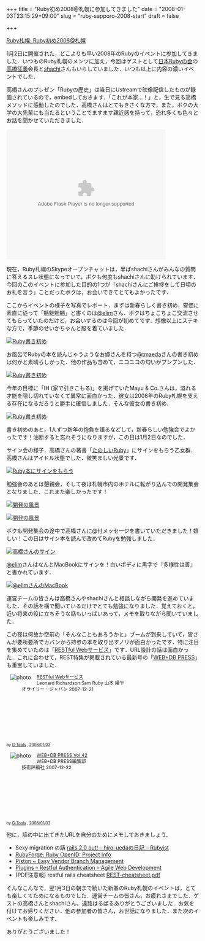 +++
title = "Ruby初め2008@札幌に参加してきました"
date = "2008-01-03T23:15:29+09:00"
slug = "ruby-sapporo-2008-start"
draft = false

+++

<p><a href="http://ruby-sapporo.org/news/2007/12/16/workshop-7/">Ruby札幌: Ruby初め2008@札幌</a></p>
<p>1月2日に開催された，どこよりも早い2008年のRubyのイベントに参加してきました．いつものRuby札幌のメンツに加え，今回はゲストとして<a href="http://jp.rubyist.net/">日本Rubyの会</a>の<a href="http://d.hatena.ne.jp/takahashim/">高橋征義</a>会長と<a href="http://d.jong.gr.jp/shachi">shachi</a>さんもいらしていました．いつも以上に内容の濃いイベントでした．</p>
<p>高橋さんのプレゼン「Rubyの歴史」は当日にUstreamで映像配信したものが録画されているので，embedしておきます．「これが本家…！」と，生で見る高橋メソッドに感動したのでした．高橋さんはとてもきさくな方で，また，ボクの大学の大先輩にも当たるということでますます親近感を持って，恐れ多くも色々とお話を聞かせていただきました．</p>
<p><embed width="416" height="340" flashvars="autoplay=false&#038;brand=embed" src="http://ustream.tv/bZ12rHq8jQG,orOsL5ZFwIbOmTem0Ia5.usv" type="application/x-shockwave-flash" allowfullscreen="true" /></p>
<p>現在，Ruby札幌のSkypeオープンチャットは，半ばshachiさんがみんなの質問に答えるスレ状態になっていて，ボクも何度もshachiさんに助けられています．今回のこのイベントに参加した目的の1つが「shachiさんにご挨拶をして日頃のお礼を言う」ことだったボクは，お会いできてとてもよかったです．</p>
<p>ここからイベントの様子を写真でレポート．まずは新春らしく書き初め．安価に素直に従って「魑魅魍魎」と書くのは<a href="http://twitter.com/elim">@elim</a>さん．ボクはちょこちょこ交流させてもらっていたのだけど，お会いするのは今回が初めてです．想像以上にステキな方で，季節のせいかちゃんと服を着ていました．</p>
<p><a href="http://www.flickr.com/photos/june29/2160336517/" title="Ruby書き初め by june29, on Flickr"><img src="http://farm3.static.flickr.com/2158/2160336517_2e017d0f61.jpg" alt="Ruby書き初め" /></a></p>
<p>お風呂でRubyの本を読んじゃうようなお嫁さんを持つ<a href="http://twitter.com/tmaeda">@tmaeda</a>さんの書き初めは何かと素晴らしかった．他の作品も含めて，ニコニコの匂いがプンプンした．</p>
<p><a href="http://www.flickr.com/photos/june29/2160338907/" title="Ruby書き初め by june29, on Flickr"><img src="http://farm3.static.flickr.com/2403/2160338907_de9bc83739.jpg" alt="Ruby書き初め" /></a></p>
<p>今年の目標に「IH (家で引きこもる)」を掲げていたMayu &#038; Co.さんは，溢れる才能を隠し切れていなくて異常に面白かった．彼女は2008年のRuby札幌を支える存在になるだろうと勝手に確信しました．そんな彼女の書き初め．</p>
<p><a href="http://www.flickr.com/photos/june29/2161142310/" title="Ruby書き初め by june29, on Flickr"><img src="http://farm3.static.flickr.com/2065/2161142310_b5a354972d.jpg" alt="Ruby書き初め" /></a></p>
<p>書き初めのあと，1人ずつ新年の抱負を語るなどして，新春らしい勉強会でよかったです！油断すると忘れそうになりますが，この日は1月2日なのでした．</p>
<p>サイン会の様子．高橋さんの著書「<a href="http://www.amazon.co.jp/gp/redirect.html%3FASIN=4797336617%26tag=cameralady-22%26lcode=xm2%26cID=2025%26ccmID=165953%26location=/o/ASIN/4797336617%253FSubscriptionId=0G91FPYVW6ZGWBH4Y9G2" target="_blank">たのしいRuby</a>」にサインをもらう乙女群．高橋さんはアイドル状態でした．微笑ましい光景です．</p>
<p><a href="http://www.flickr.com/photos/june29/2160351687/" title="Ruby本にサインをもらう by june29, on Flickr"><img src="http://farm3.static.flickr.com/2030/2160351687_32ef08568e.jpg" alt="Ruby本にサインをもらう" /></a></p>
<p>勉強会のあとは懇親会，そして夜は札幌市内のホテルに転がり込んでの開発集会となりました．これまた楽しかったです！</p>
<p><a href="http://www.flickr.com/photos/june29/2161178288/" title="開発の風景 by june29, on Flickr"><img src="http://farm3.static.flickr.com/2017/2161178288_21a541159a.jpg" alt="開発の風景" /></a></p>
<p><a href="http://www.flickr.com/photos/june29/2161173836/" title="開発の風景 by june29, on Flickr"><img src="http://farm3.static.flickr.com/2206/2161173836_7508773cd5.jpg" alt="開発の風景" /></a></p>
<p>ボクも開発集会の途中で高橋さんに@付メッセージを書いていただきました！嬉しい！この日はサイン本を読んで改めてRubyを勉強しました．</p>
<p><a href="http://www.flickr.com/photos/june29/2161167316/" title="高橋さんのサイン by june29, on Flickr"><img src="http://farm3.static.flickr.com/2220/2161167316_af82190aa4.jpg" alt="高橋さんのサイン" /></a></p>
<p><a href="http://twitter.com/elim">@elim</a>さんはなんとMacBookにサインを！白いボディに黒字で『多様性は善』と書かれています．</p>
<p><a href="http://www.flickr.com/photos/june29/2161169420/" title="@elimさんのMacBook by june29, on Flickr"><img src="http://farm3.static.flickr.com/2182/2161169420_0f78b76d6b.jpg" alt="@elimさんのMacBook" /></a></p>
<p>運営チームの皆さんは高橋さんやshachiさんと相談しながら開発を進めていました．その話を横で聞いているだけでとても勉強になりました．覚えておくと，近い将来の役に立ちそうな話もいっぱいあって，メモを取りながら聞いていました．</p>
<p>この夜は何故か空前の「そんなこともあろうかと」ブームが到来していて，皆さんが要所要所でカバンから持参の本を取り出すノリが面白かったです．特に注目を集めていたのは「<a href="http://www.amazon.co.jp/gp/redirect.html%3FASIN=4873113539%26tag=cameralady-22%26lcode=xm2%26cID=2025%26ccmID=165953%26location=/o/ASIN/4873113539%253FSubscriptionId=0G91FPYVW6ZGWBH4Y9G2">RESTful Webサービス</a>」です．URL設計の話は面白かった．これに合わせて，REST特集が掲載されている最新号の「<a href="http://www.amazon.co.jp/gp/redirect.html%3FASIN=4774133310%26tag=cameralady-22%26lcode=xm2%26cID=2025%26ccmID=165953%26location=/o/ASIN/4774133310%253FSubscriptionId=0G91FPYVW6ZGWBH4Y9G2">WEB+DB PRESS</a>」も重宝していました．</p>
<div class="hreview" ><a class="item url" href="http://www.amazon.co.jp/gp/redirect.html%3FASIN=4873113539%26tag=cameralady-22%26lcode=xm2%26cID=2025%26ccmID=165953%26location=/o/ASIN/4873113539%253FSubscriptionId=0G91FPYVW6ZGWBH4Y9G2"><img src="http://ecx.images-amazon.com/images/I/21RXsMNvdwL.jpg" alt="photo" class="photo" style="float:left; margin: 0 15px 10px 10px; padding: 0;border:none;" /></a></p>
<dl style="margin-bottom:0.5em; text-align:left; min-height: 168px;font-size:12px;line-height:16px;">
<dt class="fn"><a class="item url" href="http://www.amazon.co.jp/gp/redirect.html%3FASIN=4873113539%26tag=cameralady-22%26lcode=xm2%26cID=2025%26ccmID=165953%26location=/o/ASIN/4873113539%253FSubscriptionId=0G91FPYVW6ZGWBH4Y9G2">RESTful Webサービス</a><img src='http://www.assoc-amazon.jp/e/ir?t=cameralady-22&#038;l=ur2&#038;o=9' border='0' alt='' /></dt>
<dd>Leonard Richardson Sam Ruby 山本 陽平 </dd>
<dd>オライリー・ジャパン 2007-12-21</dd>
</dl>
<p class="gtools" style="font-size:10px;">by <a href="http://www.goodpic.com/mt/aws/index.html" >G-Tools</a> ,  <abbr class="dtreviewed" title="2008/01/03">2008/01/03</abbr></p>
</div>
<div class="hreview" ><a class="item url" href="http://www.amazon.co.jp/gp/redirect.html%3FASIN=4774133310%26tag=cameralady-22%26lcode=xm2%26cID=2025%26ccmID=165953%26location=/o/ASIN/4774133310%253FSubscriptionId=0G91FPYVW6ZGWBH4Y9G2"><img src="http://ecx.images-amazon.com/images/I/31SZ8iMSj5L.jpg" alt="photo" class="photo" style="float:left; margin: 0 15px 10px 10px; padding: 0;border:none;" /></a></p>
<dl style="margin-bottom:0.5em; text-align:left; min-height: 168px;font-size:12px;line-height:16px;">
<dt class="fn"><a class="item url" href="http://www.amazon.co.jp/gp/redirect.html%3FASIN=4774133310%26tag=cameralady-22%26lcode=xm2%26cID=2025%26ccmID=165953%26location=/o/ASIN/4774133310%253FSubscriptionId=0G91FPYVW6ZGWBH4Y9G2">WEB+DB PRESS Vol.42</a><img src='http://www.assoc-amazon.jp/e/ir?t=cameralady-22&#038;l=ur2&#038;o=9' border='0' alt='' /></dt>
<dd>WEB+DB PRESS編集部 </dd>
<dd>技術評論社 2007-12-22</dd>
</dl>
<p class="gtools" style="font-size:10px;">by <a href="http://www.goodpic.com/mt/aws/index.html" >G-Tools</a> ,  <abbr class="dtreviewed" title="2008/01/03">2008/01/03</abbr></p>
</div>
<p>他に，話の中に出てきたURLを自分のためにメモしておきましょう．</p>
<ul>
<li>Sexy migration の話 <a href="http://rubyist.g.hatena.ne.jp/hiro-ueda/20071208/1197127317">rails 2.0 out! &#8211; hiro-uedaの日記 &#8211; Rubyist</a></li>
<li><a href="https://rubyforge.org/projects/ruby-openid/">RubyForge: Ruby OpenID: Project Info</a></li>
<li><a href="http://piston.rubyforge.org/usage.html">Piston ~ Easy Vendor Branch Management</a></li>
<li><a href="http://agilewebdevelopment.com/plugins/restful_authentication">Plugins &#8211; Restful Authentication &#8211; Agile Web Development</a></li>
<li>(PDF注意報) restful rails cheatsheet <a href="http://topfunky.com/clients/peepcode/REST-cheatsheet.pdf">REST-cheatsheet.pdf</a></li>
</ul>
<p>そんなこんなで，翌1月3日の朝まで続いた新春のRuby札幌のイベントは，とても楽しくてためになるものでした．運営チームの皆さん，お疲れさまでした．ゲストの高橋さんとshachiさん，遠路はるばるありがとうございました．お気を付けてお帰りください．他の参加者の皆さん，お世話になりました．また次のイベントも楽しみです．</p>
<p>ありがとうございました！</p>
